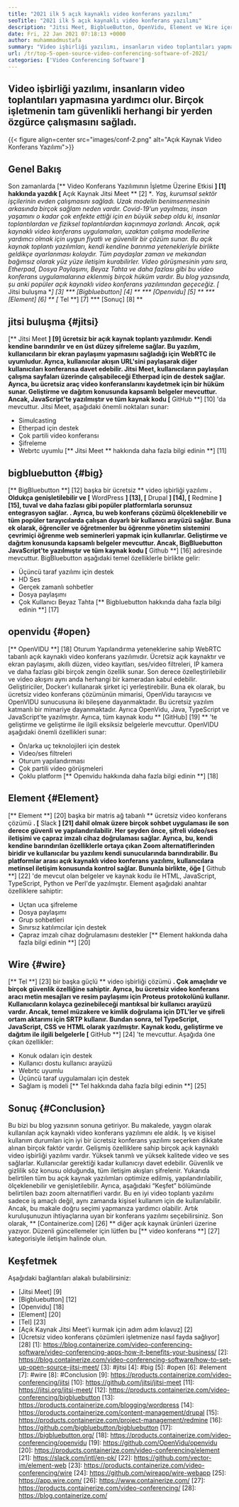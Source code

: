 ```yaml
---
title: "2021 ilk 5 açık kaynaklı video konferans yazılımı" 
seoTitle: "2021 ilk 5 açık kaynaklı video konferans yazılımı" 
description: "Jitsi Meet, BigblueButton, OpenVidu, Element ve Wire içeren en iyi açık kaynaklı video konferans yazılımı hakkında bilgi edinmek için bu blog gönderisini kontrol edin." 
date: Fri, 22 Jan 2021 07:18:13 +0000
author: muhammadmustafa
summary: "Video işbirliği yazılımı, insanların video toplantıları yapmasına yardımcı olur. Birçok işletmenin tam güvenlikli herhangi bir yerden özgürce çalışmasını sağladı." 
url: /tr/top-5-open-source-video-conferencing-software-of-2021/
categories: ['Video Conferencing Software']
---
```


## Video işbirliği yazılımı, insanların video toplantıları yapmasına yardımcı olur. Birçok işletmenin tam güvenlikli herhangi bir yerden özgürce çalışmasını sağladı.

{{< figure align=center src="images/conf-2.png" alt="Açık Kaynak Video Konferans Yazılımı">}}


## Genel Bakış
Son zamanlarda [** Video Konferans Yazılımının İşletme Üzerine Etkisi **] [1] hakkında yazdık [** Açık Kaynak Jitsi Meet ** [2] **. Yaş, kurumsal sektör işçilerinin evden çalışmasını sağladı. Uzak modelin benimsenmesinin arkasında birçok sağlam neden vardır. Covid-19'un yayılması, insan yaşamını o kadar çok enfekte ettiği için en büyük sebep oldu ki, insanlar toplantılardan ve fiziksel toplantılardan kaçınmaya zorlandı. Ancak, açık kaynaklı video konferans uygulamaları, uzaktan çalışma modellerine yardımcı olmak için uygun fiyatlı ve güvenilir bir çözüm sunar.
Bu açık kaynak toplantı yazılımları, kendi kendine barınma yetenekleriyle birlikte geldikçe ayarlanması kolaydır. Tüm paydaşlar zaman ve mekandan bağımsız olarak yüz yüze iletişim kurabilirler. Video görüşmesinin yanı sıra, Etherpad, Dosya Paylaşımı, Beyaz Tahta ve daha fazlası gibi bu video konferans uygulamalarına eklenmiş birçok hüküm vardır. Bu blog yazısında, şu anki popüler açık kaynaklı video konferans yazılımından geçeceğiz.
  *[** Jitsi buluşma **] [3]
  *** [Bigbluebutton] [4] **
  *** [Openvidu] [5] **
  *** [Element] [6] **
  *[** Tel **] [7]
  *** [Sonuç] [8] **

## jitsi buluşma {#jitsi}
[** Jitsi Meet **] [9] ücretsiz bir açık kaynak toplantı yazılımıdır. Kendi kendine barındırılır ve en üst düzey şifreleme sağlar. Bu yazılım, kullanıcıların bir ekran paylaşımı yapmasını sağladığı için WebRTC ile uyumludur. Ayrıca, kullanıcılar akışın URL'sini paylaşarak diğer kullanıcıları konferansa davet edebilir. Jitsi Meet, kullanıcıların paylaşılan çalışma sayfaları üzerinde çalışabileceği Etherpad için de destek sağlar. Ayrıca, bu ücretsiz araç video konferanslarını kaydetmek için bir hüküm sunar. Geliştirme ve dağıtım konusunda kapsamlı belgeler mevcuttur. Ancak, JavaScript'te yazılmıştır ve tüm kaynak kodu [** GitHub **] [10] 'da mevcuttur.
Jitsi Meet, aşağıdaki önemli noktaları sunar:
  * Simulcasting
  * Etherpad için destek
  * Çok partili video konferansı
  * Şifreleme
  * Webrtc uyumlu
[** Jitsi Meet ** hakkında daha fazla bilgi edinin **] [11]

## bigbluebutton {#big}
[** BigBluebutton **] [12] başka bir ücretsiz ** video işbirliği yazılımı **. Oldukça genişletilebilir ve [** WordPress **] [13], [** Drupal **] [14], [** Redmine **] [15], tuval ve daha fazlası gibi popüler platformlarla sorunsuz entegrasyon sağlar. . Ayrıca, bu web konferans çözümü ölçeklenebilir ve tüm popüler tarayıcılarda çalışan duyarlı bir kullanıcı arayüzü sağlar. Buna ek olarak, öğrenciler ve öğretmenler bu öğrenme yönetim sistemini çevrimiçi öğrenme web seminerleri yapmak için kullanırlar. Geliştirme ve dağıtım konusunda kapsamlı belgeler mevcuttur. Ancak, BigBluebutton JavaScript'te yazılmıştır ve tüm kaynak kodu [** Github **] [16] adresinde mevcuttur.
BigBluebutton aşağıdaki temel özelliklerle birlikte gelir:
  * Üçüncü taraf yazılımı için destek
  * HD Ses
  * Gerçek zamanlı sohbetler
  * Dosya paylaşımı
  * Çok Kullanıcı Beyaz Tahta
[** Bigbluebutton hakkında daha fazla bilgi edinin **] [17]

## openvidu {#open}
[** OpenVIDU **] [18] Oturum Yapılandırma yeteneklerine sahip WebRTC tabanlı açık kaynaklı video konferans yazılımıdır. Ücretsiz açık kaynaktır ve ekran paylaşımı, akıllı düzen, video kayıtları, ses/video filtreleri, IP kamera ve daha fazlası gibi birçok zengin özellik sunar. Son derece özelleştirilebilir ve video akışını aynı anda herhangi bir kameradan kabul edebilir. Geliştiriciler, Docker'ı kullanarak şirket içi yerleştirebilir. Buna ek olarak, bu ücretsiz video konferans çözümünün mimarisi, OpenVidu tarayıcısı ve OpenVIDU sunucusuna iki bileşene dayanmaktadır. Bu ücretsiz yazılım katmanlı bir mimariye dayanmaktadır. Ayrıca OpenVidu, Java, TypeScript ve JavaScript'te yazılmıştır. Ayrıca, tüm kaynak kodu ** [GitHub] [19] ** 'te geliştirme ve geliştirme ile ilgili eksiksiz belgelerle mevcuttur.
OpenVIDU aşağıdaki önemli özellikleri sunar:
  * Ön/arka uç teknolojileri için destek
  * Video/ses filtreleri
  * Oturum yapılandırması
  * Çok partili video görüşmeleri
  * Çoklu platform
[** Openvidu hakkında daha fazla bilgi edinin **] [18]

## Element {#Element}
[** Element **] [20] başka bir matris ağ tabanlı ** ücretsiz video konferans çözümü **. [** Slack **] [21] dahil olmak üzere birçok sohbet uygulaması ile son derece güvenli ve yapılandırılabilir. Her şeyden önce, şifreli video/ses iletişimi ve çapraz imzalı cihaz doğrulaması sağlar. Ayrıca, bu, kendi kendine barındırılan özelliklerle ortaya çıkan Zoom alternatiflerinden biridir ve kullanıcılar bu yazılımı kendi sunucularında barındırabilir. Bu platformlar arası açık kaynaklı video konferans yazılımı, kullanıcılara metinsel iletişim konusunda kontrol sağlar. Bununla birlikte, öğe [** Github **] [22] 'de mevcut olan belgeler ve kaynak kodu ile HTML, JavaScript, TypeScript, Python ve Perl'de yazılmıştır.
Element aşağıdaki anahtar özelliklere sahiptir:
  * Uçtan uca şifreleme
  * Dosya paylaşımı
  * Grup sohbetleri
  * Sınırsız katılımcılar için destek
  * Çapraz imzalı cihaz doğrulamasını destekler
[** Element hakkında daha fazla bilgi edinin **] [20]

## Wire {#wire}
[** Tel **] [23] bir başka güçlü ** video işbirliği çözümü **. Çok amaçlıdır ve birçok güvenlik özelliğine sahiptir. Ayrıca, bu ücretsiz video konferans aracı metin mesajları ve resim paylaşımı için Proteus protokolünü kullanır. Kullanıcıların kolayca gezinebileceği mantıksal bir kullanıcı arayüzü vardır. Ancak, temel müzakere ve kimlik doğrulama için DTL'ler ve şifreli ortam aktarımı için SRTP kullanır. Bundan sonra, tel TypeScript, JavaScript, CSS ve HTML olarak yazılmıştır. Kaynak kodu, geliştirme ve dağıtım ile ilgili belgelerle [** GitHub **] [24] 'te mevcuttur.
Aşağıda öne çıkan özellikler:
  * Konuk odaları için destek
  * Kullanıcı dostu kullanıcı arayüzü
  * Webrtc uyumlu
  * Üçüncü taraf uygulamaları için destek
  * Sağlam iş modeli
[** Tel hakkında daha fazla bilgi edinin **] [25]

## Sonuç {#Conclusion}
Bu bizi bu blog yazısının sonuna getiriyor. Bu makalede, yaygın olarak kullanılan açık kaynaklı video konferans yazılımını ele aldık. İş ve kişisel kullanım durumları için iyi bir ücretsiz konferans yazılımı seçerken dikkate alınan birçok faktör vardır. Gelişmiş özelliklere sahip birçok açık kaynaklı video işbirliği yazılımı vardır. Yüksek tanımlı ve yüksek kalitede video ve ses sağlarlar. Kullanıcılar gerektiği kadar kullanıcıyı davet edebilir. Güvenlik ve gizlilik söz konusu olduğunda, tüm iletişim akışları şifrelenir. Yukarıda belirtilen tüm bu açık kaynak yazılımları optimize edilmiş, yapılandırılabilir, ölçeklenebilir ve genişletilebilir.
Ayrıca, aşağıdaki “Keşfet” bölümünde belirtilen bazı zoom alternatifleri vardır. Bu en iyi video toplantı yazılımı sadece iş amaçlı değil, aynı zamanda kişisel kullanım için de kullanılabilir. Ancak, bu makale doğru seçimi yapmanıza yardımcı olabilir. Artık kuruluşunuzun ihtiyaçlarına uyan bir konferans yazılımı seçebilirsiniz. Son olarak, ** [Containerize.com] [26] ** diğer açık kaynak ürünleri üzerine yazıyor. Düzenli güncellemeler için lütfen bu [** video konferans **] [27] kategorisiyle iletişim halinde olun.

## Keşfetmek
Aşağıdaki bağlantıları alakalı bulabilirsiniz:
  * [Jitsi Meet] [9]
  * [Bigbluebutton] [12]
  * [Openvidu] [18]
  * [Element] [20]
  * [Tel] [23]
  * [Açık Kaynak Jitsi Meet'i kurmak için adım adım kılavuz] [2]
  * [Ücretsiz video konferans çözümleri işletmenize nasıl fayda sağlıyor] [28]
[1]: https://blog.containerize.com/video-conferencing-software/video-conferencing-apps-how-it-benefits-your-business/
[2]: https://blog.containerize.com/video-conferencing-software/how-to-set-up-open-source-jitsi-meet/
[3]: #jitsi
[4]: #big
[5]: #open
[6]: #element
[7]: #wire
[8]: #Conclusion
[9]: https://products.containerize.com/video-conferencing/jitsi
[10]: https://github.com/jitsi/jitsi-meet
[11]: https://jitsi.org/jitsi-meet/
[12]: https://products.containerize.com/video-conferencing/bigbluebutton
[13]: https://products.containerize.com/blogging/wordpress
[14]: https://products.containerize.com/content-management/drupal
[15]: https://products.containerize.com/project-management/redmine
[16]: https://github.com/bigbluebutton/bigbluebutton
[17]: https://bigbluebutton.org/
[18]: https://products.containerize.com/video-conferencing/openvidu
[19]: https://github.com/OpenVidu/openvidu
[20]: https://products.containerize.com/video-conferencing/element
[21]: https://slack.com/intl/en-pk/
[22]: https://github.com/vector-im/element-web
[23]: https://products.containerize.com/video-conferencing/wire
[24]: https://github.com/wireapp/wire-webapp
[25]: https://app.wire.com/
[26]: https://www.containerize.com/
[27]: https://products.containerize.com/video-conferencing/
[28]: https://blog.containerize.com/
